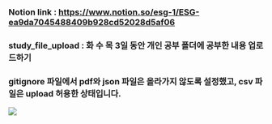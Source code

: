 ### Notion link : https://www.notion.so/esg-1/ESG-ea9da7045488409b928cd52028d5af06

### study_file_upload : 화 수 목 3일 동안 개인 공부 폴더에 공부한 내용 업로드하기 

### gitignore 파일에서 pdf와 json 파일은 올라가지 않도록 설정했고, csv 파일은 upload 허용한 상태입니다.

<img src="https://capsule-render.vercel.app/api?type=모양&color=색상코드&height=높이&section=header&text=텍스트&fontSize=텍스트크기" />

